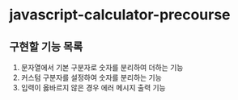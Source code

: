 # javascript-calculator-precourse

## 구현할 기능 목록

1. 문자열에서 기본 구분자로 숫자를 분리하여 더하는 기능
2. 커스텀 구분자를 설정하여 숫자를 분리하는 기능
3. 입력이 옳바르지 않은 경우 에러 메시지 출력 기능